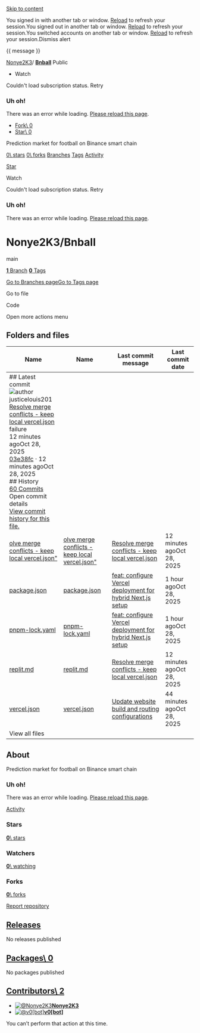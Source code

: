 [Skip to content](https://github.com/Nonye2K3/Bnball#start-of-content)

You signed in with another tab or window. [Reload](https://github.com/Nonye2K3/Bnball) to refresh your session.You signed out in another tab or window. [Reload](https://github.com/Nonye2K3/Bnball) to refresh your session.You switched accounts on another tab or window. [Reload](https://github.com/Nonye2K3/Bnball) to refresh your session.Dismiss alert

{{ message }}

[Nonye2K3](https://github.com/Nonye2K3)/ **[Bnball](https://github.com/Nonye2K3/Bnball)** Public

- Watch




Couldn't load subscription status.
Retry











### Uh oh!







There was an error while loading. [Please reload this page](https://github.com/Nonye2K3/Bnball).

- [Fork\\
0](https://github.com/login?return_to=%2FNonye2K3%2FBnball)
- [Star\\
0](https://github.com/login?return_to=%2FNonye2K3%2FBnball)


Prediction market for football on Binance smart chain


[0\\
stars](https://github.com/Nonye2K3/Bnball/stargazers) [0\\
forks](https://github.com/Nonye2K3/Bnball/forks) [Branches](https://github.com/Nonye2K3/Bnball/branches) [Tags](https://github.com/Nonye2K3/Bnball/tags) [Activity](https://github.com/Nonye2K3/Bnball/activity)

[Star](https://github.com/login?return_to=%2FNonye2K3%2FBnball)

Watch

Couldn't load subscription status.
Retry

### Uh oh!

There was an error while loading. [Please reload this page](https://github.com/Nonye2K3/Bnball).

# Nonye2K3/Bnball

main

[**1** Branch](https://github.com/Nonye2K3/Bnball/branches) [**0** Tags](https://github.com/Nonye2K3/Bnball/tags)

[Go to Branches page](https://github.com/Nonye2K3/Bnball/branches)[Go to Tags page](https://github.com/Nonye2K3/Bnball/tags)

Go to file

Code

Open more actions menu

## Folders and files

| Name | Name | Last commit message | Last commit date |
| --- | --- | --- | --- |
| ## Latest commit<br>![author](https://github.githubassets.com/images/gravatars/gravatar-user-420.png?size=40)<br>justicelouis201<br>[Resolve merge conflicts - keep local vercel.json](https://github.com/Nonye2K3/Bnball/commit/03e38fc9cf8428dcec1a1934c7007ef6b88faff2)<br>failure<br>12 minutes agoOct 28, 2025<br>[03e38fc](https://github.com/Nonye2K3/Bnball/commit/03e38fc9cf8428dcec1a1934c7007ef6b88faff2) · 12 minutes agoOct 28, 2025<br>## History<br>[60 Commits](https://github.com/Nonye2K3/Bnball/commits/main/) <br>Open commit details<br>[View commit history for this file.](https://github.com/Nonye2K3/Bnball/commits/main/) |
| [olve merge conflicts - keep local vercel.json"](https://github.com/Nonye2K3/Bnball/blob/main/olve%20merge%20conflicts%20-%20keep%20local%20vercel.json%22 "olve merge conflicts - keep local vercel.json\"") | [olve merge conflicts - keep local vercel.json"](https://github.com/Nonye2K3/Bnball/blob/main/olve%20merge%20conflicts%20-%20keep%20local%20vercel.json%22 "olve merge conflicts - keep local vercel.json\"") | [Resolve merge conflicts - keep local vercel.json](https://github.com/Nonye2K3/Bnball/commit/03e38fc9cf8428dcec1a1934c7007ef6b88faff2 "Resolve merge conflicts - keep local vercel.json") | 12 minutes agoOct 28, 2025 |
| [package.json](https://github.com/Nonye2K3/Bnball/blob/main/package.json "package.json") | [package.json](https://github.com/Nonye2K3/Bnball/blob/main/package.json "package.json") | [feat: configure Vercel deployment for hybrid Next.js setup](https://github.com/Nonye2K3/Bnball/commit/2d3f844ba15d496c3235b6a86bdc68f756b07b1c "feat: configure Vercel deployment for hybrid Next.js setup  Create vercel.json with custom build settings and environment variables.  Co-authored-by: null <83928887+Nonye2K3@users.noreply.github.com>") | 1 hour agoOct 28, 2025 |
| [pnpm-lock.yaml](https://github.com/Nonye2K3/Bnball/blob/main/pnpm-lock.yaml "pnpm-lock.yaml") | [pnpm-lock.yaml](https://github.com/Nonye2K3/Bnball/blob/main/pnpm-lock.yaml "pnpm-lock.yaml") | [feat: configure Vercel deployment for hybrid Next.js setup](https://github.com/Nonye2K3/Bnball/commit/2d3f844ba15d496c3235b6a86bdc68f756b07b1c "feat: configure Vercel deployment for hybrid Next.js setup  Create vercel.json with custom build settings and environment variables.  Co-authored-by: null <83928887+Nonye2K3@users.noreply.github.com>") | 1 hour agoOct 28, 2025 |
| [replit.md](https://github.com/Nonye2K3/Bnball/blob/main/replit.md "replit.md") | [replit.md](https://github.com/Nonye2K3/Bnball/blob/main/replit.md "replit.md") | [Resolve merge conflicts - keep local vercel.json](https://github.com/Nonye2K3/Bnball/commit/03e38fc9cf8428dcec1a1934c7007ef6b88faff2 "Resolve merge conflicts - keep local vercel.json") | 12 minutes agoOct 28, 2025 |
| [vercel.json](https://github.com/Nonye2K3/Bnball/blob/main/vercel.json "vercel.json") | [vercel.json](https://github.com/Nonye2K3/Bnball/blob/main/vercel.json "vercel.json") | [Update website build and routing configurations](https://github.com/Nonye2K3/Bnball/commit/a3ff93b87f841149f7a1ca79f581655a510c44d6 "Update website build and routing configurations  Modify vercel.json to set build commands, output directory, install command, framework, and rewrites for client-side routing and API handling.  Replit-Commit-Author: Agent Replit-Commit-Session-Id: 16979e9d-4467-41d7-be55-6d4607814098 Replit-Commit-Checkpoint-Type: full_checkpoint Replit-Commit-Screenshot-Url: https://storage.googleapis.com/screenshot-production-us-central1/6b2c3273-0356-42f6-971c-bae64effb60a/16979e9d-4467-41d7-be55-6d4607814098/3HXRyee") | 44 minutes agoOct 28, 2025 |
| View all files |

## About

Prediction market for football on Binance smart chain


### Uh oh!

There was an error while loading. [Please reload this page](https://github.com/Nonye2K3/Bnball).

[Activity](https://github.com/Nonye2K3/Bnball/activity)

### Stars

[**0**\\
stars](https://github.com/Nonye2K3/Bnball/stargazers)

### Watchers

[**0**\\
watching](https://github.com/Nonye2K3/Bnball/watchers)

### Forks

[**0**\\
forks](https://github.com/Nonye2K3/Bnball/forks)

[Report repository](https://github.com/contact/report-content?content_url=https%3A%2F%2Fgithub.com%2FNonye2K3%2FBnball&report=Nonye2K3+%28user%29)

## [Releases](https://github.com/Nonye2K3/Bnball/releases)

No releases published

## [Packages\  0](https://github.com/users/Nonye2K3/packages?repo_name=Bnball)

No packages published

## [Contributors\  2](https://github.com/Nonye2K3/Bnball/graphs/contributors)

- [![@Nonye2K3](https://avatars.githubusercontent.com/u/83928887?s=64&v=4)](https://github.com/Nonye2K3)[**Nonye2K3**](https://github.com/Nonye2K3)
- [![@v0[bot]](https://avatars.githubusercontent.com/u/215908095?s=64&v=4)](https://github.com/apps/v0)[**v0\[bot\]**](https://github.com/apps/v0)

You can’t perform that action at this time.